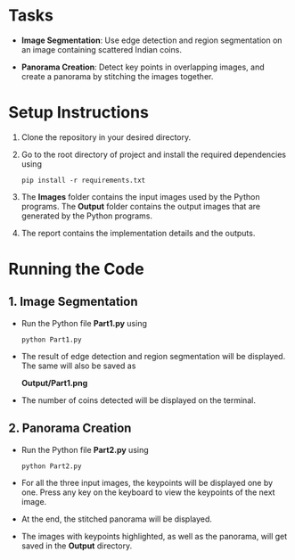 # Tasks

- **Image Segmentation**: Use edge detection and region segmentation on an image containing scattered Indian coins.

- **Panorama Creation**: Detect key points in overlapping images, and create a panorama by stitching the images together.

# Setup Instructions

1. Clone the repository in your desired directory.

2. Go to the root directory of project and install the required dependencies using

    ```pip install -r requirements.txt```

3. The <b>Images</b> folder contains the input images used by the Python programs. The <b>Output</b> folder contains the output images that are generated by the Python programs.

4. The report contains the implementation details and the outputs.

# Running the Code

## 1. Image Segmentation

- Run the Python file <b>Part1.py</b> using 
    
    ```python Part1.py```

- The result of edge detection and region segmentation will be displayed. The same will also be saved as 
    
    <b>Output/Part1.png</b>

- The number of coins detected will be displayed on the terminal.

## 2. Panorama Creation

- Run the Python file <b>Part2.py</b> using

    ```python Part2.py```

- For all the three input images, the keypoints will be displayed one by one. Press any key on the keyboard to view the keypoints of the next image.

- At the end, the stitched panorama will be displayed.

- The images with keypoints highlighted, as well as the panorama, will get saved in the <b>Output</b> directory.
